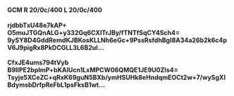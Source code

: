 #### GCM R 20/0c/400 L 20/0c/400
**rjdbbTxU48e7kAP+**<br/>**O5muJTGQnALG+y332Gq6CXITrJBy/fTNTfSqCY4Sch4=**<br/>**9ySY8D4GddRemdKJBKosKLLNh6eGc+9PssRsfdhBgI8A34a26b2k6c4pV6J9pigRx8PkDCGLL3L6B2uI...**<br/><br/>
**CfxJE4ums794tVyb**<br/>**B9IIPE2bplmP+bKAlUcn1LxMPCW06QMQE1JE9U0Zls4=**<br/>**Tsyje5XCeZC+qRxK69guN5BXb/ymHSUHk8eHndqmEOCt2w+7/wySgXIBdymsbDrfpReFbL1psFksB1wt...**